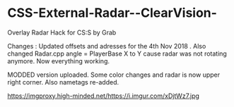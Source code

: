 # CSS-External-Radar--ClearVision-
Overlay Radar Hack for CS:S by Grab

Changes : 
Updated offsets and adresses for the 4th Nov 2018 .
Also changed Radar.cpp angle = PlayerBase X to Y cause radar was not rotating anymore.
Now everything working.

MODDED version uploaded. 
Some color changes and radar is now upper right corner.
Also nametags re-added.

https://imgproxy.high-minded.net/https://i.imgur.com/xDjtWz7.jpg
